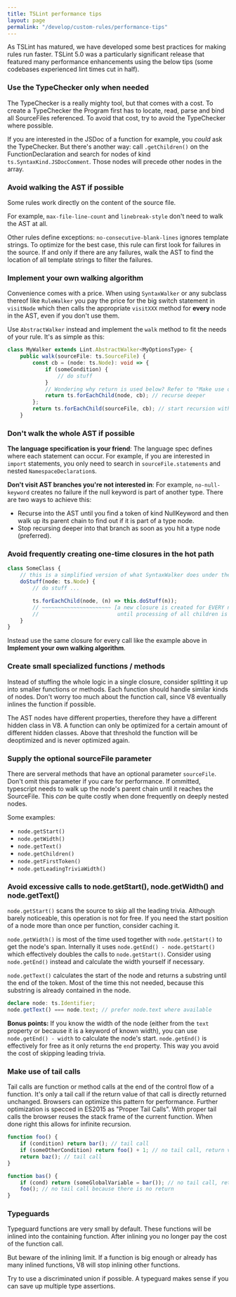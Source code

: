 ```yaml
---
title: TSLint performance tips
layout: page
permalink: "/develop/custom-rules/performance-tips"
---
```


As TSLint has matured, we have developed some best practices for making rules run faster. TSLint 5.0 was a particularly
significant release that featured many performance enhancements using the below tips (some codebases experienced lint times
cut in half).

### Use the TypeChecker only when needed

The TypeChecker is a really mighty tool, but that comes with a cost. To create a TypeChecker the Program first has to locate, read, parse and bind all SourceFiles referenced.
To avoid that cost, try to avoid the TypeChecker where possible.

If you are interested in the JSDoc of a function for example, you _could_ ask the TypeChecker.
But there's another way: call `.getChildren()` on the FunctionDeclaration and search for nodes of kind `ts.SyntaxKind.JSDocComment`.
Those nodes will precede other nodes in the array.

### Avoid walking the AST if possible

Some rules work directly on the content of the source file.

For example, `max-file-line-count` and `linebreak-style` don't need to walk the AST at all.

Other rules define exceptions: `no-consecutive-blank-lines` ignores template strings.
To optimize for the best case, this rule can first look for failures in the source.
If and only if there are any failures, walk the AST to find the location of all template strings to filter the failures.

### Implement your own walking algorithm

Convenience comes with a price. When using `SyntaxWalker` or any subclass thereof like `RuleWalker` you pay the price for the
big switch statement in `visitNode` which then calls the appropriate `visitXXX` method for **every** node in the AST, even if you don't use them.

Use `AbstractWalker` instead and implement the `walk` method to fit the needs of your rule.
It's as simple as this:

```ts
class MyWalker extends Lint.AbstractWalker<MyOptionsType> {
    public walk(sourceFile: ts.SourceFile) {
        const cb = (node: ts.Node): void => {
            if (someCondition) {
                // do stuff
            }
            // Wondering why return is used below? Refer to "Make use of tail calls"
            return ts.forEachChild(node, cb); // recurse deeper
        };
        return ts.forEachChild(sourceFile, cb); // start recursion with children of sourceFile
    }
```

### Don't walk the whole AST if possible

**The language specification is your friend**:
The language spec defines where each statement can occur.
For example, if you are interested in `import` statements, you only need to search in `sourceFile.statements` and nested `NamespaceDeclaration`s.

**Don't visit AST branches you're not interested in**:
For example, `no-null-keyword` creates no failure if the null keyword is part of another type.
There are two ways to achieve this:

-   Recurse into the AST until you find a token of kind NullKeyword and then walk up its parent chain to find out if it is part of a type node.
-   Stop recursing deeper into that branch as soon as you hit a type node (preferred).

### Avoid frequently creating one-time closures in the hot path

```ts
class SomeClass {
    // this is a simplified version of what SyntaxWalker does under the hood
    doStuff(node: ts.Node) {
        // do stuff ...

        ts.forEachChild(node, (n) => this.doStuff(n));
        // ~~~~~~~~~~~~~~~~~~~~~~ [a new closure is created for EVERY node in the AST and remains on the call stack
        //                         until processing of all children is done]
    }
}
```

Instead use the same closure for every call like the example above in **Implement your own walking algorithm**.

### Create small specialized functions / methods

Instead of stuffing the whole logic in a single closure, consider splitting it up into smaller functions or methods.
Each function should handle similar kinds of nodes. Don't worry too much about the function call, since V8 eventually inlines the function
if possible.

The AST nodes have different properties, therefore they have a different hidden class in V8. A function can only be optimized for a certain
amount of different hidden classes. Above that threshold the function will be deoptimized and is never optimized again.

### Supply the optional sourceFile parameter

There are serveral methods that have an optional parameter `sourceFile`. Don't omit this parameter if you care for performance.
If ommitted, typescript needs to walk up the node's parent chain until it reaches the SourceFile. This _can_ be quite costly when done
frequently on deeply nested nodes.

Some examples:

-   `node.getStart()`
-   `node.getWidth()`
-   `node.getText()`
-   `node.getChildren()`
-   `node.getFirstToken()`
-   `node.getLeadingTriviaWidth()`

### Avoid excessive calls to node.getStart(), node.getWidth() and node.getText()

`node.getStart()` scans the source to skip all the leading trivia. Although barely noticeable, this operation is not for free.
If you need the start position of a node more than once per function, consider caching it.

`node.getWidth()` is most of the time used together with `node.getStart()` to get the node's span. Internally it uses `node.getEnd() - node.getStart()` which effectively doubles the calls to `node.getStart()`. Consider using `node.getEnd()` instead and calculate the width yourself if necessary.

`node.getText()` calculates the start of the node and returns a substring until the end of the token.
Most of the time this not needed, because this substring is already contained in the node.

```ts
declare node: ts.Identifier;
node.getText() === node.text; // prefer node.text where available
```

**Bonus points:** If you know the width of the node (either from the `text` property or because it is a keyword of known width),
you can use `node.getEnd() - width` to calculate the node's start.
`node.getEnd()` is effectively for free as it only returns the `end` property. This way you avoid the cost of skipping leading trivia.

### Make use of tail calls

Tail calls are function or method calls at the end of the control flow of a function. It's only a tail call if the return value of that call
is directly returned unchanged. Browsers can optimize this pattern for performance.
Further optimization is specced in ES2015 as "Proper Tail Calls".
With proper tail calls the browser reuses the stack frame of the current function. When done right this allows for infinite recursion.

```ts
function foo() {
    if (condition) return bar(); // tail call
    if (someOtherCondition) return foo() + 1; // no tail call, return value is modified
    return baz(); // tail call
}

function bas() {
    if (cond) return (someGlobalVariable = bar()); // no tail call, return value is stored in value before it is returned
    foo(); // no tail call because there is no return
}
```

### Typeguards

Typeguard functions are very small by default. These functions will be inlined into the containing function.
After inlining you no longer pay the cost of the function call.

But beware of the inlining limit. If a function is big enough or already has many inlined functions, V8 will stop inlining other functions.

Try to use a discriminated union if possible. A typeguard makes sense if you can save up multiple type assertions.
